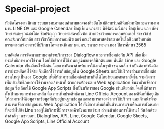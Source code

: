 # Special-project

หัวข้อโครงงานพิเศษ ระบบแชทบอทตอบคำถามและจองคิวอัตโนมัติสำหรับคลินิกผิวหนังและความงาม ผ่าน LINE OA และ Google Calendar
ชื่อผู้เขียน	นางสาว นิธิรัตน์ มณีผ่อง
ชื่อผู้เขียน	นาย อัครวิทย์ พิเชษฐวณิชย์โชค
ชื่อปริญญา	วิทยาศาสตรบัณฑิต สาขาวิชาวิทยาการคอมพิวเตอร์
สาขาวิชา/คณะ/มหาวิทยาลัย	สาขาวิชาวิทยาการคอมพิวเตอร์
คณะวิทยาศาสตร์และเทคโนโลยี
มหาวิทยาลัยธรรมศาสตร์
อาจารย์ที่ปรึกษาโครงงานพิเศษ	ผศ. ดร. ธนาธร ทะนานทอง
ปีการศึกษา	2565

บทคัดย่อ
การพัฒนาแชทบอทด้วยบริการของ Dialogflow และการเชื่อมต่อกับ API เพื่อเพิ่มประสิทธิภาพ      การใช้งาน โดยใช้บริการที่ใช้งานอยู่เดิมของคลินิกต้นแบบ นั่นคือ Line และ  Google Calendar เป็นเงื่อนไขตั้งต้น โดยการพัฒนาสำหรับการใช้งานในธุรกิจขนาดเล็ก จำเป็นต้องคำนึงถึงการประหยัดค่าใช้จ่าย จึงเลือกใช้การเก็บข้อมูลใน Google Sheets และใช้บริการส่วนการเชื่อมต่อส่วนใหญ่เป็นของ Google เพื่อให้สามารถเชื่อมต่อเข้าหากันได้โดยง่ายและสะดวกยิ่งขึ้น รวมถึงการเพิ่มประสิทธิภาพการใช้งานของเจ้าหน้าที่ ด้วยการสร้างระบบ Web Application ขึ้นมาช่วยจัดการข้อมูล ซึ่งเลือกใช้ Google App Scripts ซึ่งเป็นบริการของ Google เช่นเดียวกัน โดยได้ทำการตั้งเป้าหมายการทำงานหลัก คือ การเพิ่มประสิทธิภาพ Line Official Account ของคลินิกที่มีอยู่เดิมให้สามารถให้ข้อมูลจากข้อมูลที่เก็บอยู่บนฐานข้อมูล และสามารถจองคิวการใช้บริการ และเจ้าหน้าที่จะสามารถจัดการข้อมูลผ่าน Web Application ได้ ยังมีการเพิ่มเติมในส่วนการแจ้งเตือนการนัดหมายที่จะส่งไปยัง Line ของผู้ใช้บริการที่มีการจองคิวนัดหมายเข้ามา ล่วงหน้าก่อนการใช้งาน 1 วันอีกด้วย
คำสำคัญ: แชทบอท, Dialogflow, API, Line, Google Calendar, Google Sheets, Google App Scripts, Line Official Account
